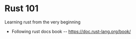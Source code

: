# Rust 101
Learning rust from the very beginning

- Following rust docs book
-- https://doc.rust-lang.org/book/


